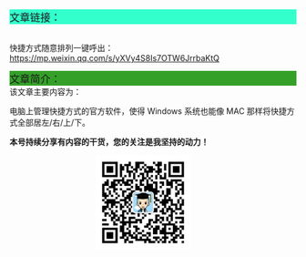<div style="background-color:#33ffcc;font-size:18px">文章链接：</div>

<br/>快捷方式随意排列一键呼出：<a href="https://mp.weixin.qq.com/s/yXVy4S8Is7OTW6JrrbaKtQ" target="_blank" >https://mp.weixin.qq.com/s/yXVy4S8Is7OTW6JrrbaKtQ</a>



<div style="background-color:RGB(52,160,40);font-size:18px">文章简介：</div>
该文章主要内容为：

电脑上管理快捷方式的官方软件，使得 Windows 系统也能像 MAC 那样将快捷方式全部居左/右/上/下。

**本号持续分享有内容的干货，您的关注是我坚持的动力！**

<img src="./_assets/clip_image002.jpg" style="width:33%;margin-left:30%" />